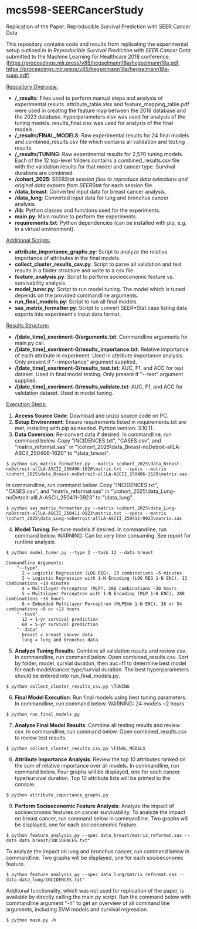# mcs598-SEERCancerStudy
Replication of the Paper: Reproducible Survival Prediction with SEER Cancer Data

This repository contains code and results from replicating the experimental setup outlined in in _Reproducible Survival Prediction with SEER Cancer Data_ submitted to the Machine Learning for Healthcare 2018 conference. (https://proceedings.mlr.press/v85/hegselmann18a/hegselmann18a.pdf, https://proceedings.mlr.press/v85/hegselmann18a/hegselmann18a-supp.pdf)

<ins>Repository Overview:</ins>
- **/_results**: Files used to perform manual steps and analysis of experimental results. attribute_table.xlsx and feature_mapping_table.pdf were used in creating the feature map between the 2016 database and the 2023 database. hyperparameters.xlsx was used for analysis of the tuning models. results_final.xlsx was used for analysis of the final models.
- **/_results/FINAL_MODELS**: Raw experimental results for 24 final models and combined_results.csv file which contains all validation and testing results.
- **/_results/TUNING**: Raw experimental results for 2,570 tuning models. Each of the 12 top-level folders contains a combined_results.csv file with the validation results for that model and cancer type. Survival durations are combined.
- **/cohort_2025**: SEER*Stat session files to reproduce data selections and original data exports from SEER*Stat for each session file.
- **/data_breast**: Converted input data for breast cancer analysis.
- **/data_lung**: Converted input data for lung and bronchus cancer analysis.
- **/lib**: Python classes and functions used for the experiments.
- **main.py**: Main routine to perform the experiments.
- **requirements.txt**: Python dependencies (can be installed with pip, e.g. in a virtual environment).

<ins>Additional Scripts:</ins>
- **attribute_importance_graphs.py**: Script to analyze the relative importance of attributes in the final models. 
- **collect_cluster_results_csv.py**: Script to parse all validation and test results in a folder structure and write to a csv file.
- **feature_analysis.py**: Script to perform socioeconomic feature vs. survivability analysis.
- **model_tuner.py**: Script to run model tuning. The model which is tuned depends on the provided commandline arguments.
- **run_final_models.py**: Script to run all final models.
- **sas_matrix_formatter.py**: Script to convert SEER*Stat case listing data exports into experiment's input data format.

<ins>Results Structure:</ins>
- **/[date_time]_exeriment-0/arguments.txt**: Commandline arguments for main.py call.
- **/[date_time]_exeriment-0/results_importance.txt**: Relative importance of each attribute in experiment. Used in attribute importance analysis. Only present if "--importance" argument supplied. 
- **/[date_time]_exeriment-0/results_test.txt**: AUC, F1, and ACC for test dataset. Used in final model testing. Only present if "--test" argument supplied.
- **/[date_time]_exeriment-0/results_validate.txt**: AUC, F1, and ACC for validation dataset. Used in model tuning. 

<ins>Execution Steps:</ins>
1) **Access Source Code**: Download and unzip source code on PC.
2) **Setup Environment**: Ensure requirements listed in requirements.txt are met, installing with pip as needed. Python version: 3.10.11.
3) **Data Coversion**: Re-convert data if desired. 
In commandline, run command below. Copy "INCIDENCES.txt", "CASES.csv", and "matrix_reformat.sas" in "\cohort_2025\data_Breast-noDetroit-allLA-ASCII_250406-1620" to "\data_breast".
```
$ python sas_matrix_formatter.py --matrix \cohort_2025\data_Breast-noDetroit-allLA-ASCII_250406-1620\matrix.txt --specs --matrix \cohort_2025\data_Breast-noDetroit-allLA-ASCII_250406-1620\matrix.sas
```
In commandline, run command below. Copy "INCIDENCES.txt", "CASES.csv", and "matrix_reformat.sas" in "\cohort_2025\data_Lung-noDetroit-allLA-ASCII_250411-0923" to "\data_lung".
```
$ python sas_matrix_formatter.py --matrix \cohort_2025\data_Lung-noDetroit-allLA-ASCII_250411-0923\matrix.txt --specs --matrix \cohort_2025\data_Lung-noDetroit-allLA-ASCII_250411-0923\matrix.sas
```
4) **Model Tuning**: Re-tune models if desired. In commandline, run command below. 
WARNING: Can be very time consuming. See report for runtime analysis.
```
$ python model_tuner.py --type 2 --task 12 --data breast
```
	Commandline Arguments:
		"--type", 
		  2 = Logistic Regression (LOG REG), 13 combinations ~5 minutes
		  3 = Logistic Regression with 1-N Encoding (LOG REG 1-N ENC), 13 combinations ~10 minutes
		  4 = Multilayer Perceptron (MLP), 288 combinations ~30 hours
		  5 = Multilayer Perceptron with 1-N Encoding (MLP 1-N ENC), 288 combinations ~36 hours
		  6 = Embedded Multilayer Perceptron (MLPEmb 1-N ENC), 36 or 54 combinations ~9 or ~13 hours
		"--task",
		  12 = 1-yr survival prediction
		  60 = 5-yr survival prediction
		"--data"
		  breast = breast cancer data
		  lung = lung and bronchus data
5) **Analyze Tuning Results**: Combine all validation results and review csv. In commandline, run command below. Open combined_results.csv. Sort by folder, model, survial duration, then auc+f1 to determine best model for each model/cancer type/survial duration. The best hyperparameters should be entered into run_final_models.py.
```
$ python collect_cluster_results_csv.py \TUNING
```
6) **Final Model Execution**: Run final models using best tuning parameters. In commandline, run command below. WARNING: 24 models ~2 hours
```
$ python run_final_models.py
```
7) **Analyze Final Model Results**: Combine all testing results and review csv. In commandline, run command below. Open combined_results.csv to review test results.
```
$ python collect_cluster_results_csv.py \FINAL_MODELS
```
8) **Attribute Importance Analysis**: Review the top 10 attributes ranked on the sum of relative importance over all models. In commandline, run command below. Four graphs will be displayed, one for each cancer type/survival duration. Top 10 attribute lists will be printed to the console.
```
$ python attribute_importance_graphs.py
```
9) **Perform Socioeconomic Feature Analysis**: Analyze the impact of socioeconomic features on cancer survivability.
To analyze the impact on breast cancer, run command below in commandline. Two graphs will be displayed, one for each socioeconomic feature.
```
$ python feature_analysis.py --spec data_breast/matrix_reformat.sas --data data_breast/INCIDENCES.txt"
```
To analyze the impact on lung and bronchus cancer, run command below in commandline. Two graphs will be displayed, one for each socioeconomic feature.
```
$ python feature_analysis.py --spec data_lung/matrix_reformat.sas --data data_lung/INCIDENCES.txt"
```

Additonal functionality, which was not used for replication of the paper, is available by directly calling the main.py script. 
Run the command below with commandline argument "-h" to get an overview of all command line arguments, including SVM models and survival regression.
```
$ python main.py -h
```